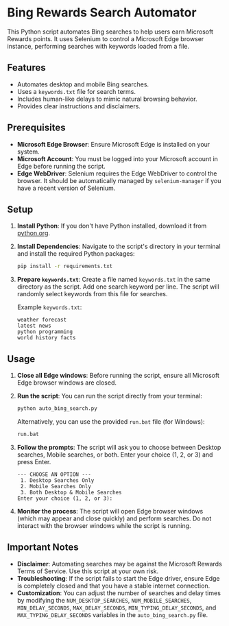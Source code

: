 # Bing Rewards Search Automator

This Python script automates Bing searches to help users earn Microsoft Rewards points. It uses Selenium to control a Microsoft Edge browser instance, performing searches with keywords loaded from a file.

## Features

- Automates desktop and mobile Bing searches.
- Uses a `keywords.txt` file for search terms.
- Includes human-like delays to mimic natural browsing behavior.
- Provides clear instructions and disclaimers.

## Prerequisites

- **Microsoft Edge Browser**: Ensure Microsoft Edge is installed on your system.
- **Microsoft Account**: You must be logged into your Microsoft account in Edge before running the script.
- **Edge WebDriver**: Selenium requires the Edge WebDriver to control the browser. It should be automatically managed by `selenium-manager` if you have a recent version of Selenium.

## Setup

1.  **Install Python**: If you don't have Python installed, download it from [python.org](https://www.python.org/downloads/).

2.  **Install Dependencies**: Navigate to the script's directory in your terminal and install the required Python packages:

    ```bash
    pip install -r requirements.txt
    ```

3.  **Prepare `keywords.txt`**: Create a file named `keywords.txt` in the same directory as the script. Add one search keyword per line. The script will randomly select keywords from this file for searches.

    Example `keywords.txt`:

    ```
    weather forecast
    latest news
    python programming
    world history facts
    ```

## Usage

1.  **Close all Edge windows**: Before running the script, ensure all Microsoft Edge browser windows are closed.

2.  **Run the script**: You can run the script directly from your terminal:

    ```bash
    python auto_bing_search.py
    ```

    Alternatively, you can use the provided `run.bat` file (for Windows):

    ```bash
    run.bat
    ```

3.  **Follow the prompts**: The script will ask you to choose between Desktop searches, Mobile searches, or both. Enter your choice (1, 2, or 3) and press Enter.

    ```
    --- CHOOSE AN OPTION ---
     1. Desktop Searches Only
     2. Mobile Searches Only
     3. Both Desktop & Mobile Searches
    Enter your choice (1, 2, or 3):
    ```

4.  **Monitor the process**: The script will open Edge browser windows (which may appear and close quickly) and perform searches. Do not interact with the browser windows while the script is running.

## Important Notes

- **Disclaimer**: Automating searches may be against the Microsoft Rewards Terms of Service. Use this script at your own risk.
- **Troubleshooting**: If the script fails to start the Edge driver, ensure Edge is completely closed and that you have a stable internet connection.
- **Customization**: You can adjust the number of searches and delay times by modifying the `NUM_DESKTOP_SEARCHES`, `NUM_MOBILE_SEARCHES`, `MIN_DELAY_SECONDS`, `MAX_DELAY_SECONDS`, `MIN_TYPING_DELAY_SECONDS`, and `MAX_TYPING_DELAY_SECONDS` variables in the `auto_bing_search.py` file.
